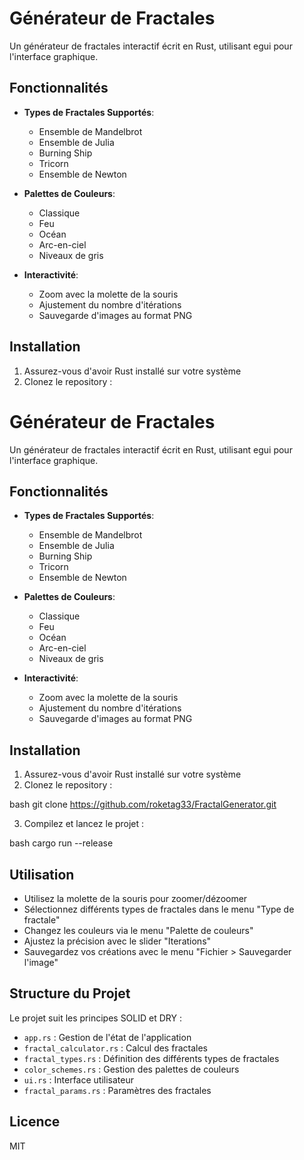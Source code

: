 # Générateur de Fractales

Un générateur de fractales interactif écrit en Rust, utilisant egui pour l'interface graphique.

## Fonctionnalités

- **Types de Fractales Supportés**:
  - Ensemble de Mandelbrot
  - Ensemble de Julia
  - Burning Ship
  - Tricorn
  - Ensemble de Newton

- **Palettes de Couleurs**:
  - Classique
  - Feu
  - Océan
  - Arc-en-ciel
  - Niveaux de gris

- **Interactivité**:
  - Zoom avec la molette de la souris
  - Ajustement du nombre d'itérations
  - Sauvegarde d'images au format PNG

## Installation

1. Assurez-vous d'avoir Rust installé sur votre système
2. Clonez le repository :
# Générateur de Fractales

Un générateur de fractales interactif écrit en Rust, utilisant egui pour l'interface graphique.

## Fonctionnalités

- **Types de Fractales Supportés**:
  - Ensemble de Mandelbrot
  - Ensemble de Julia
  - Burning Ship
  - Tricorn
  - Ensemble de Newton

- **Palettes de Couleurs**:
  - Classique
  - Feu
  - Océan
  - Arc-en-ciel
  - Niveaux de gris

- **Interactivité**:
  - Zoom avec la molette de la souris
  - Ajustement du nombre d'itérations
  - Sauvegarde d'images au format PNG

## Installation

1. Assurez-vous d'avoir Rust installé sur votre système
2. Clonez le repository :

bash
git clone https://github.com/roketag33/FractalGenerator.git

3. Compilez et lancez le projet :

bash
cargo run --release


## Utilisation

- Utilisez la molette de la souris pour zoomer/dézoomer
- Sélectionnez différents types de fractales dans le menu "Type de fractale"
- Changez les couleurs via le menu "Palette de couleurs"
- Ajustez la précision avec le slider "Iterations"
- Sauvegardez vos créations avec le menu "Fichier > Sauvegarder l'image"

## Structure du Projet

Le projet suit les principes SOLID et DRY :
- `app.rs` : Gestion de l'état de l'application
- `fractal_calculator.rs` : Calcul des fractales
- `fractal_types.rs` : Définition des différents types de fractales
- `color_schemes.rs` : Gestion des palettes de couleurs
- `ui.rs` : Interface utilisateur
- `fractal_params.rs` : Paramètres des fractales

## Licence

MIT